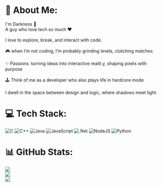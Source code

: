 # 💫 About Me:
I'm Darkness 👋 <br>A guy who love tech so much ❤️ <br><br>I love to explore, break, and interact with code.<br><br>🎮 when I’m not coding, I’m probably grinding levels, clutching matches<br><br>✨ Passions: turning ideas into interactive realit.y, shaping pixels with purpose<br><br>🕹️ Think of me as a developer who also plays life in hardcore mode<br><br>I dwell in the space between design and logic, where shadows meet light.<br>


# 💻 Tech Stack:
![C](https://img.shields.io/badge/c-%2300599C.svg?style=for-the-badge&logo=c&logoColor=white) ![C++](https://img.shields.io/badge/c++-%2300599C.svg?style=for-the-badge&logo=c%2B%2B&logoColor=white) ![Java](https://img.shields.io/badge/java-%23ED8B00.svg?style=for-the-badge&logo=openjdk&logoColor=white) ![JavaScript](https://img.shields.io/badge/javascript-%23323330.svg?style=for-the-badge&logo=javascript&logoColor=%23F7DF1E) ![.Net](https://img.shields.io/badge/.NET-5C2D91?style=for-the-badge&logo=.net&logoColor=white) ![NodeJS](https://img.shields.io/badge/node.js-6DA55F?style=for-the-badge&logo=node.js&logoColor=white) ![Python](https://img.shields.io/badge/python-3670A0?style=for-the-badge&logo=python&logoColor=ffdd54)
# 📊 GitHub Stats:
![](https://github-readme-stats.vercel.app/api?username=Daddy-Darkness&theme=neon&hide_border=false&include_all_commits=true&count_private=false)<br/>
![](https://nirzak-streak-stats.vercel.app/?user=Daddy-Darkness&theme=neon&hide_border=false)<br/>
![](https://github-readme-stats.vercel.app/api/top-langs/?username=Daddy-Darkness&theme=neon&hide_border=false&include_all_commits=true&count_private=false&layout=compact)

<!-- Proudly created with GPRM ( https://gprm.itsvg.in ) -->
